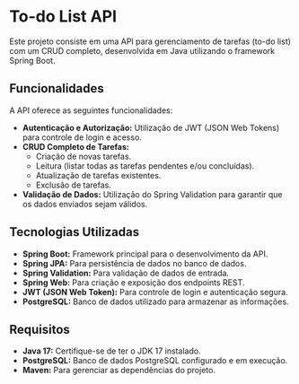 # To-do List API

Este projeto consiste em uma API para gerenciamento de tarefas (to-do list) com um CRUD completo, desenvolvida em Java utilizando o framework Spring Boot.

## Funcionalidades

A API oferece as seguintes funcionalidades:

- **Autenticação e Autorização:** Utilização de JWT (JSON Web Tokens) para controle de login e acesso.
- **CRUD Completo de Tarefas:**
    - Criação de novas tarefas.
    - Leitura (listar todas as tarefas pendentes e/ou concluídas).
    - Atualização de tarefas existentes.
    - Exclusão de tarefas.
- **Validação de Dados:** Utilização do Spring Validation para garantir que os dados enviados sejam válidos.

## Tecnologias Utilizadas

- **Spring Boot:** Framework principal para o desenvolvimento da API.
- **Spring JPA:** Para persistência de dados no banco de dados.
- **Spring Validation:** Para validação de dados de entrada.
- **Spring Web:** Para criação e exposição dos endpoints REST.
- **JWT (JSON Web Token):** Para controle de login e autenticação segura.
- **PostgreSQL:** Banco de dados utilizado para armazenar as informações.

## Requisitos

- **Java 17:** Certifique-se de ter o JDK 17 instalado.
- **PostgreSQL:** Banco de dados PostgreSQL configurado e em execução.
- **Maven:** Para gerenciar as dependências do projeto.